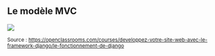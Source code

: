 ## Le modèle MVC

![](images/mvc.png)

<small>Source : https://openclassrooms.com/courses/developpez-votre-site-web-avec-le-framework-django/le-fonctionnement-de-django </small>
